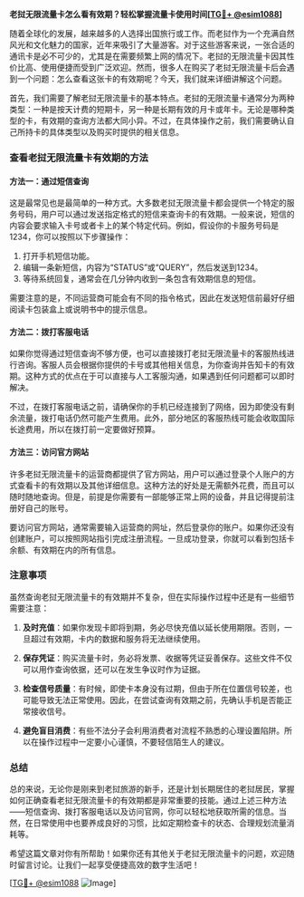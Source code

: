 **老挝无限流量卡怎么看有效期？轻松掌握流量卡使用时间[[TG💪+ @esim1088](https://t.me/s/esim1088)]**

随着全球化的发展，越来越多的人选择出国旅行或工作。而老挝作为一个充满自然风光和文化魅力的国家，近年来吸引了大量游客。对于这些游客来说，一张合适的通讯卡是必不可少的，尤其是在需要频繁上网的情况下。老挝的无限流量卡因其性价比高、使用便捷而受到广泛欢迎。然而，很多人在购买了老挝无限流量卡后会遇到一个问题：怎么查看这张卡的有效期呢？今天，我们就来详细讲解这个问题。

首先，我们需要了解老挝无限流量卡的基本特点。老挝的无限流量卡通常分为两种类型：一种是按天计费的短期卡，另一种是长期有效的月卡或年卡。无论是哪种类型的卡，有效期的查询方法都大同小异。不过，在具体操作之前，我们需要确认自己所持卡的具体类型以及购买时提供的相关信息。

### 查看老挝无限流量卡有效期的方法

#### 方法一：通过短信查询

这是最常见也是最简单的一种方式。大多数老挝无限流量卡都会提供一个特定的服务号码，用户可以通过发送指定格式的短信来查询卡的有效期。一般来说，短信的内容会要求输入卡号或者卡上的某个特定代码。例如，假设你的卡服务号码是1234，你可以按照以下步骤操作：

1. 打开手机短信功能。
2. 编辑一条新短信，内容为“STATUS”或“QUERY”，然后发送到1234。
3. 等待系统回复，通常会在几分钟内收到一条包含有效期信息的短信。

需要注意的是，不同运营商可能会有不同的指令格式，因此在发送短信前最好仔细阅读卡包装盒上或说明书中的提示信息。

#### 方法二：拨打客服电话

如果你觉得通过短信查询不够方便，也可以直接拨打老挝无限流量卡的客服热线进行咨询。客服人员会根据你提供的卡号或其他相关信息，为你查询并告知卡的有效期。这种方式的优点在于可以直接与人工客服沟通，如果遇到任何问题都可以即时解决。

不过，在拨打客服电话之前，请确保你的手机已经连接到了网络，因为即使没有剩余流量，拨打电话仍然可能产生费用。此外，部分地区的客服热线可能会收取国际长途费用，所以在拨打前一定要做好预算。

#### 方法三：访问官方网站

许多老挝无限流量卡的运营商都提供了官方网站，用户可以通过登录个人账户的方式查看卡的有效期以及其他详细信息。这种方法的好处是无需额外花费，而且可以随时随地查询。但是，前提是你需要有一部能够正常上网的设备，并且记得提前注册好自己的账号。

要访问官方网站，通常需要输入运营商的网址，然后登录你的账户。如果你还没有创建账户，可以按照网站指引完成注册流程。一旦成功登录，你就可以看到包括卡余额、有效期在内的所有信息。

### 注意事项

虽然查询老挝无限流量卡的有效期并不复杂，但在实际操作过程中还是有一些细节需要注意：

1. **及时充值**：如果你发现卡即将到期，务必尽快充值以延长使用期限。否则，一旦超过有效期，卡内的数据和服务将无法继续使用。
   
2. **保存凭证**：购买流量卡时，务必将发票、收据等凭证妥善保存。这些文件不仅可以用作查询依据，还可以在发生争议时作为证据。

3. **检查信号质量**：有时候，即使卡本身没有过期，但由于所在位置信号较差，也可能导致无法正常使用。因此，在尝试查询有效期之前，先确认手机是否能正常接收信号。

4. **避免盲目消费**：有些不法分子会利用消费者对流程不熟悉的心理设置陷阱。所以在操作过程中一定要小心谨慎，不要轻信陌生人的建议。

### 总结

总的来说，无论你是刚来到老挝旅游的新手，还是计划长期居住的老挝居民，掌握如何正确查看老挝无限流量卡的有效期都是非常重要的技能。通过上述三种方法——短信查询、拨打客服电话以及访问官网，你可以轻松地获取所需的信息。当然，在日常使用中也要养成良好的习惯，比如定期检查卡的状态、合理规划流量消耗等。

希望这篇文章对你有所帮助！如果你还有其他关于老挝无限流量卡的问题，欢迎随时留言讨论。让我们一起享受便捷高效的数字生活吧！

[[TG💪+ @esim1088](https://t.me/s/esim1088) ![Image](https://i.postimg.cc/4NQfJmqS/Snipaste-2025-05-13-00-14-12.png)]